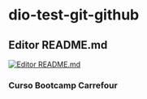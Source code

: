 # dio-test-git-github

## Editor README.md
[![Editor README.md](https://imgur.com/ZkniLqC "Editor README.md")](https://pandao.github.io/editor.md/en.html "Editor README.md")

### Curso Bootcamp Carrefour
